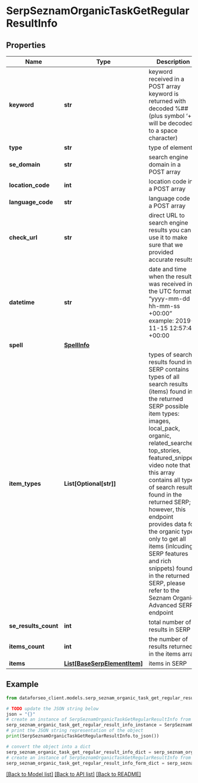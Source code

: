 # SerpSeznamOrganicTaskGetRegularResultInfo


## Properties

Name | Type | Description | Notes
------------ | ------------- | ------------- | -------------
**keyword** | **str** | keyword received in a POST array keyword is returned with decoded %## (plus symbol ‘+’ will be decoded to a space character) | [optional] 
**type** | **str** | type of element | [optional] 
**se_domain** | **str** | search engine domain in a POST array | [optional] 
**location_code** | **int** | location code in a POST array | [optional] 
**language_code** | **str** | language code in a POST array | [optional] 
**check_url** | **str** | direct URL to search engine results you can use it to make sure that we provided accurate results | [optional] 
**datetime** | **str** | date and time when the result was received in the UTC format: “yyyy-mm-dd hh-mm-ss +00:00” example: 2019-11-15 12:57:46 +00:00 | [optional] 
**spell** | [**SpellInfo**](SpellInfo.md) |  | [optional] 
**item_types** | **List[Optional[str]]** | types of search results found in SERP contains types of all search results (items) found in the returned SERP possible item types: images, local_pack, organic, related_searches, top_stories, featured_snippet, video note that this array contains all types of search results found in the returned SERP; however, this endpoint provides data for the organic type only to get all items (inlcuding SERP features and rich snippets) found in the returned SERP, please refer to the Seznam Organiс Advanced SERP endpoint | [optional] 
**se_results_count** | **int** | total number of results in SERP | [optional] 
**items_count** | **int** | the number of results returned in the items array | [optional] 
**items** | [**List[BaseSerpElementItem]**](BaseSerpElementItem.md) | items in SERP | [optional] 

## Example

```python
from dataforseo_client.models.serp_seznam_organic_task_get_regular_result_info import SerpSeznamOrganicTaskGetRegularResultInfo

# TODO update the JSON string below
json = "{}"
# create an instance of SerpSeznamOrganicTaskGetRegularResultInfo from a JSON string
serp_seznam_organic_task_get_regular_result_info_instance = SerpSeznamOrganicTaskGetRegularResultInfo.from_json(json)
# print the JSON string representation of the object
print(SerpSeznamOrganicTaskGetRegularResultInfo.to_json())

# convert the object into a dict
serp_seznam_organic_task_get_regular_result_info_dict = serp_seznam_organic_task_get_regular_result_info_instance.to_dict()
# create an instance of SerpSeznamOrganicTaskGetRegularResultInfo from a dict
serp_seznam_organic_task_get_regular_result_info_form_dict = serp_seznam_organic_task_get_regular_result_info.from_dict(serp_seznam_organic_task_get_regular_result_info_dict)
```
[[Back to Model list]](../README.md#documentation-for-models) [[Back to API list]](../README.md#documentation-for-api-endpoints) [[Back to README]](../README.md)


